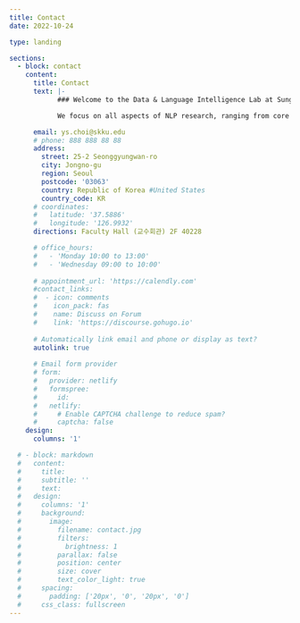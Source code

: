 ```yaml
---
title: Contact
date: 2022-10-24

type: landing

sections:
  - block: contact
    content:
      title: Contact
      text: |-
            ### Welcome to the Data & Language Intelligence Lab at Sungkyunkwan University!

            We focus on all aspects of NLP research, ranging from core NLP tasks to Multi-modal Learning, Generative AI, and Recommendation System. Our main goal is to publish these innovative research results at top-tier conferences and journals worldwide. We are currently looking for talented and passionate students who are interested in NLP research. If you are interested in joining our research lab, please send your CV along with a brief introduction to Prof. YunSeok Choi (ys.choi@skku.edu) via email.

      email: ys.choi@skku.edu
      # phone: 888 888 88 88
      address:
        street: 25-2 Seonggyungwan-ro
        city: Jongno-gu
        region: Seoul
        postcode: '03063'
        country: Republic of Korea #United States
        country_code: KR
      # coordinates:
      #   latitude: '37.5886'
      #   longitude: '126.9932'
      directions: Faculty Hall (교수회관) 2F 40228

      # office_hours:
      #   - 'Monday 10:00 to 13:00'
      #   - 'Wednesday 09:00 to 10:00'
      
      # appointment_url: 'https://calendly.com'
      #contact_links:
      #  - icon: comments
      #    icon_pack: fas
      #    name: Discuss on Forum
      #    link: 'https://discourse.gohugo.io'
    
      # Automatically link email and phone or display as text?
      autolink: true
    
      # Email form provider
      # form:
      #   provider: netlify
      #   formspree:
      #     id:
      #   netlify:
      #     # Enable CAPTCHA challenge to reduce spam?
      #     captcha: false
    design:
      columns: '1'

  # - block: markdown
  #   content:
  #     title:
  #     subtitle: ''
  #     text:
  #   design:
  #     columns: '1'
  #     background:
  #       image: 
  #         filename: contact.jpg
  #         filters:
  #           brightness: 1
  #         parallax: false
  #         position: center
  #         size: cover
  #         text_color_light: true
  #     spacing:
  #       padding: ['20px', '0', '20px', '0']
  #     css_class: fullscreen
---
```

